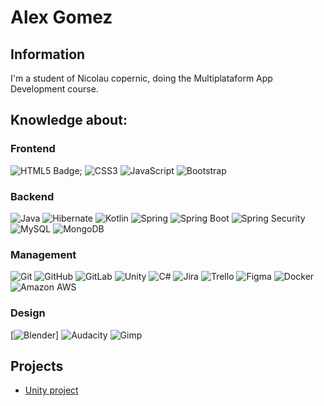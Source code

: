 # Alex Gomez
## Information
I'm a student of Nicolau copernic, doing the Multiplataform App Development course.

## Knowledge about: 
### Frontend
<img src="https://img.shields.io/badge/HTML5-F16524?style=for-the-badge&logo=html5&logoColor=white&labelColor=0A0A0A" alt="HTML5 Badge">;
![CSS3](https://img.shields.io/badge/CSS3-2465F1?style=for-the-badge&logo=css3&logoColor=white&labelColor=0A0A0A)
![JavaScript](https://img.shields.io/badge/JavaScript-F7E018?style=for-the-badge&logo=javascript&logoColor=white&labelColor=0A0A0A)
![Bootstrap](https://img.shields.io/badge/Bootstrap-6F2CF4?style=for-the-badge&logo=bootstrap&logoColor=white&labelColor=0A0A0A)

### Backend
![Java](https://img.shields.io/badge/Java-5283A2?style=for-the-badge&logo=openjdk&logoColor=white&labelColor=0A0A0A)
![Hibernate](https://img.shields.io/badge/Hibernate-BDAF7A?style=for-the-badge&logo=hibernate&logoColor=white&labelColor=0A0A0A)
![Kotlin](https://img.shields.io/badge/Kotlin-7F52FF?style=for-the-badge&logo=kotlin&logoColor=white&labelColor=0A0A0A)
![Spring](https://img.shields.io/badge/Spring-72B545?style=for-the-badge&logo=spring&logoColor=white&labelColor=0A0A0A)
![Spring Boot](https://img.shields.io/badge/Spring%20Boot-72B545?style=for-the-badge&logo=springboot&logoColor=white&labelColor=0A0A0A)
![Spring Security](https://img.shields.io/badge/Spring%20Security-72B545?style=for-the-badge&logo=springsecurity&logoColor=white&labelColor=0A0A0A)
![MySQL](https://img.shields.io/badge/MySQL-08668F?style=for-the-badge&logo=mysql&logoColor=white&labelColor=0A0A0A)
![MongoDB](https://img.shields.io/badge/MongoDB-17AD55?style=for-the-badge&logo=mongodb&logoColor=white&labelColor=0A0A0A)

### Management
![Git](https://img.shields.io/badge/Git-F05639?style=for-the-badge&logo=git&logoColor=white&labelColor=0A0A0A)
![GitHub](https://img.shields.io/badge/GitHub-111111?style=for-the-badge&logo=github&logoColor=white&labelColor=0A0A0A)
![GitLab](https://img.shields.io/badge/GitLab-E34930?style=for-the-badge&logo=gitlab&logoColor=white&labelColor=0A0A0A)
![Unity](https://img.shields.io/badge/Unity-222C37?style=for-the-badge&logo=unity&logoColor=white&labelColor=0A0A0A)
![C#](https://img.shields.io/badge/CSharp-853688?style=for-the-badge&logo=csharp&logoColor=white&labelColor=0A0A0A)
![Jira](https://img.shields.io/badge/Jira-2D88FF?style=for-the-badge&logo=jira&logoColor=white&labelColor=0A0A0A)
![Trello](https://img.shields.io/badge/Trello-2D88FF?style=for-the-badge&logo=trello&logoColor=white&labelColor=0A0A0A)
![Figma](https://img.shields.io/badge/Figma-5551FF?style=for-the-badge&logo=figma&logoColor=white&labelColor=0A0A0A)
![Docker](https://img.shields.io/badge/Docker-1D63ED?style=for-the-badge&logo=docker&logoColor=white&labelColor=0A0A0A)
![Amazon AWS](https://img.shields.io/badge/Amazon%20AWS-2C3644?style=for-the-badge&logo=amazon&logoColor=white&labelColor=0A0A0A)

### Design
[![Blender](https://img.shields.io/badge/Blender-e69138?style=for-the-badge&logo=blender&logoColor=white&labelColor=0A0A0A)]
![Audacity](https://img.shields.io/badge/Audacity-208cf4?style=for-the-badge&logo=audacity&logoColor=white&labelColor=0A0A0A)
![Gimp](https://img.shields.io/badge/Gimp-816a53?style=for-the-badge&logo=gimp&logoColor=white&labelColor=0A0A0A)


## Projects
- [Unity project](https://gitlab.com/GomezAlex/Strider)



<!-- ![Top Langs](https://github-readme-stats.vercel.app/api/top-langs/?username=GomezAlex&size_weight=0.5&count_weight=0.5&layout=compact&theme=tokyonight) -->
